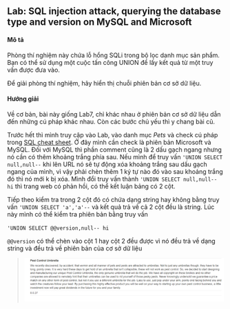 ## Lab: SQL injection attack, querying the database type and version on MySQL and Microsoft

#### Mô tả
Phòng thí nghiệm này chứa lỗ hổng SQLi trong bộ lọc danh mục sản phẩm. Bạn có thể sử dụng một cuộc tấn công UNION để lấy kết quả từ một truy vấn được đưa vào.

Để giải phòng thí nghiệm, hãy hiển thị chuỗi phiên bản cơ sở dữ liệu.

#### Hướng giải
Về cơ bản, bài này giống Lab7, chỉ khác nhau ở phiên bản cơ sở dữ liệu dẫn đến những cú pháp khác nhau. Còn các bước chủ yếu thì y chang bài cũ.

Trước hết thì mình truy cập vào Lab, vào danh mục _Pets_ và check cú pháp trong [SQL cheat sheet](https://portswigger.net/web-security/sql-injection/cheat-sheet). Ở đây mình cần check là phiên bản Microsoft và MySQL. Đối với MySQL thì phần comment cũng là 2 dấu gạch ngang nhưng nó cần có thêm khoảng trắng phía sau. Nếu mình để truy vấn `'UNION SELECT null,null--` khi lên URL nó sẽ tự động xóa khoảng trắng sau dấu gạch ngang của mình, vì vậy phải chèn thêm 1 ký tự nào đó vào sau khoảng trắng đó thì nó mới k bị xóa. Mình đổi truy vấn thành `'UNION SELECT null,null-- hi` thì trang web có phản hồi, có thể kết luận bảng có 2 cột.

Tiếp theo kiểm tra trong 2 cột đó có chứa dạng string hay không bằng truy vấn `'UNION SELECT 'a','a'--` và kết quả trả về cả 2 cột đều là string. Lúc này mình có thể kiểm tra phiên bản bằng truy vấn 

`'UNION SELECT @@version,null-- hi` 

`@@version` có thể chèn vào cột 1 hay cột 2 đều được vì nó đều trả về dạng string và đều trả về phiên bản của cơ sở dữ liệu

> ![](Lab8.png)